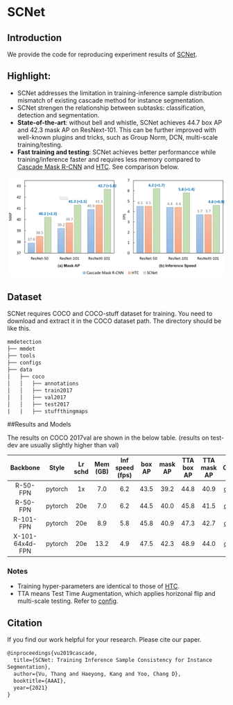 # SCNet

## Introduction

We provide the code for reproducing experiment results of [SCNet](https://arxiv.org/abs/2012.10150).

## Highlight:
- SCNet addresses the limitation in training-inference sample distribution mismatch of existing cascade method for instance segmentation.
- SCNet strengen the relationship between subtasks: classification, detection and segmentation.
- **State-of-the-art**: without bell and whistle, SCNet achieves 44.7 box AP and 42.3 mask AP on ResNext-101. This can be further improved with well-known plugins and tricks, such as Group Norm, DCN, multi-scale training/testing.
- **Fast training and testing**: SCNet achieves better performancce while training/inference faster and requires less memory compared to [Cascade Mask R-CNN](https://github.com/thangvubk/SCNet/tree/master/configs/cascade_rcnn) and [HTC](https://github.com/thangvubk/SCNet/tree/master/configs/htc). See comparison below.

<p align="center">
    <img src="https://github.com/thangvubk/SCNet/blob/master/docs/Compare.png">
</p> 



## Dataset

SCNet requires COCO and COCO-stuff dataset for training. You need to download and extract it in the COCO dataset path.
The directory should be like this.

```none
mmdetection
├── mmdet
├── tools
├── configs
├── data
│   ├── coco
│   │   ├── annotations
│   │   ├── train2017
│   │   ├── val2017
│   │   ├── test2017
|   |   ├── stuffthingmaps
```

##Results and Models

The results on COCO 2017val are shown in the below table. (results on test-dev are usually slightly higher than val)

|     Backbone    |  Style  | Lr schd | Mem (GB) | Inf speed (fps) | box AP | mask AP | TTA box AP | TTA mask AP | Config |   Download   |
|:---------------:|:-------:|:-------:|:--------:|:---------------:|:------:|:-------:|:----------:|:-----------:|:------:|:------------:|
|     R-50-FPN    | pytorch |    1x   |    7.0   |       6.2       |  43.5  |   39.2  |    44.8    |     40.9    | [config](https://github.com/open-mmlab/mmdetection/tree/master/configs/scnet/scnet_r50_fpn_1x_coco.py) | [model](https://drive.google.com/file/d/1K5_8-P0EC43WZFtoO3q9_JE-df8pEc7J/view?usp=sharing) \| [log](https://drive.google.com/file/d/1ZFS6QhFfxlOnDYPiGpSDP_Fzgb7iDGN3/view?usp=sharing) |
|     R-50-FPN    | pytorch |   20e   |    7.0   |       6.2       |  44.5  |   40.0  |    45.8    |     41.5    | [config](https://github.com/open-mmlab/mmdetection/tree/master/configs/scnet/scnet_r50_fpn_20e_coco.py) | [model](https://drive.google.com/file/d/15VGLCt5-IO5TbzB4Kw6ZyoF6QH0Q511A/view?usp=sharing) \| [log](https://drive.google.com/file/d/1-LnkOXN8n5ojQW34H0qZ625cgrnWpqSX/view?usp=sharing) |
|    R-101-FPN    | pytorch |   20e   |    8.9   |       5.8       |  45.8  |   40.9  |    47.3    |     42.7    | [config](https://github.com/open-mmlab/mmdetection/tree/master/configs/scnet/scnet_r101_fpn_20e_coco.py) | [model](https://drive.google.com/file/d/1aeCGHsOBdfIqVBnBPp0JUE_RSIau3583/view?usp=sharing) \| [log](https://drive.google.com/file/d/1iRx-9GRgTaIDsz-we3DGwFVH22nbvCLa/view?usp=sharing) |
| X-101-64x4d-FPN | pytorch |   20e   |   13.2   |       4.9       |  47.5  |   42.3  |    48.9    |     44.0    | [config](https://github.com/open-mmlab/mmdetection/tree/master/configs/scnet/scnet_x101_64x4d_fpn_20e_coco.py) | [model](https://drive.google.com/file/d/1YjgutUKz4TTPpqSWGKUTkZJ8_X-kyCfY/view?usp=sharing) \| [log](https://drive.google.com/file/d/1OsfQJ8gwtqIQ61k358yxY21sCvbUcRjs/view?usp=sharing) |

### Notes

- Training hyper-parameters are identical to those of [HTC](https://github.com/open-mmlab/mmdetection/tree/master/configs/htc).
- TTA means Test Time Augmentation, which applies horizonal flip and multi-scale testing. Refer to [config](https://github.com/open-mmlab/mmdetection/tree/master/configs/scnet/scnet_r50_fpn_1x_coco.py).

## Citation

If you find our work helpful for your research. Please cite our paper.

```
@inproceedings{vu2019cascade,
  title={SCNet: Training Inference Sample Consistency for Instance Segmentation},
  author={Vu, Thang and Haeyong, Kang and Yoo, Chang D},
  booktitle={AAAI},
  year={2021}
}
```

